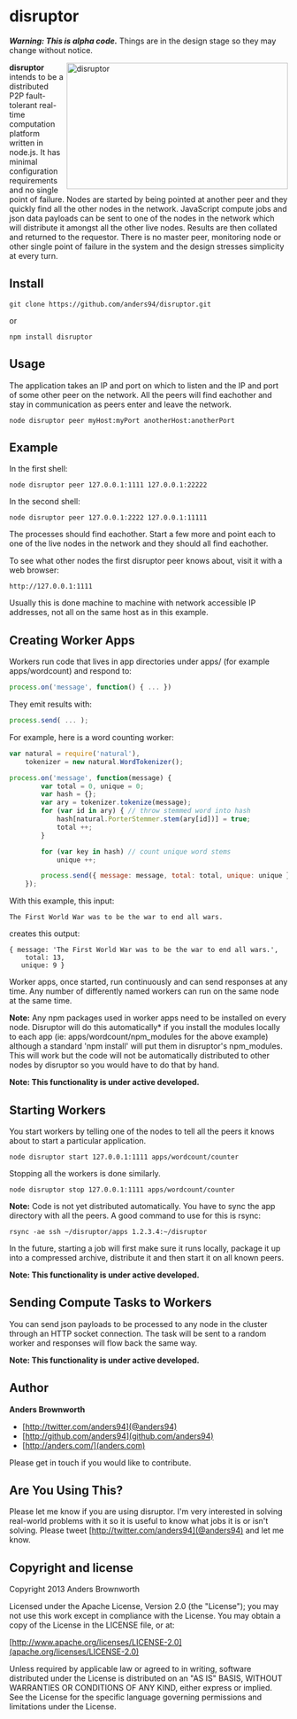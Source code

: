 disruptor
=========

***Warning: This is alpha code.*** Things are in the design stage so they may change without notice.

<img src="http://anders.com/1offs/disruptor.png" width="400" height="228" alt="disruptor" align="right" />

**disruptor** intends to be a distributed P2P fault-tolerant real-time computation platform written in 
node.js. It has minimal configuration requirements and no single point of failure. Nodes are started 
by being pointed at another peer and they quickly find all the other nodes in the network. JavaScript
compute jobs and json data payloads can be sent to one of the nodes in the network which will distribute
it amongst all the other live nodes. Results are then collated and returned to the requestor. There 
is no master peer, monitoring node or other single point of failure in the system and the design 
stresses simplicity at every turn.

Install
-----
    git clone https://github.com/anders94/disruptor.git

or

    npm install disruptor

Usage
-----
The application takes an IP and port on which to listen and the IP and port of some other peer 
on the network. All the peers will find eachother and stay in communication as peers enter and
leave the network.

    node disruptor peer myHost:myPort anotherHost:anotherPort

Example
-------
In the first shell:

    node disruptor peer 127.0.0.1:1111 127.0.0.1:22222

In the second shell:

    node disruptor peer 127.0.0.1:2222 127.0.0.1:11111

The processes should find eachother. Start a few more and point each to one of the live nodes in 
the network and they should all find eachother.

To see what other nodes the first disruptor peer knows about, visit it with a web browser:

    http://127.0.0.1:1111

Usually this is done machine to machine with network accessible IP addresses, not all on the same 
host as in this example.

Creating Worker Apps
--------------------
Workers run code that lives in app directories under apps/ (for example apps/wordcount) and 
respond to:

```javascript
process.on('message', function() { ... }) 
```

They emit results with:

```javascript
process.send( ... );
```

For example, here is a word counting worker:

```javascript
var natural = require('natural'),
    tokenizer = new natural.WordTokenizer();

process.on('message', function(message) {
        var total = 0, unique = 0;
        var hash = {};
        var ary = tokenizer.tokenize(message);
        for (var id in ary) { // throw stemmed word into hash
            hash[natural.PorterStemmer.stem(ary[id])] = true;
            total ++;
        }

        for (var key in hash) // count unique word stems
            unique ++;

        process.send({ message: message, total: total, unique: unique });
    });
```

With this example, this input:
```
The First World War was to be the war to end all wars.
```

creates this output:
```
{ message: 'The First World War was to be the war to end all wars.',
    total: 13,
   unique: 9 }
```

Worker apps, once started, run continuously and can send responses at any time. Any number
of differently named workers can run on the same node at the same time.

**Note:** Any npm packages used in worker apps need to be installed on every node. Disruptor
will do this automatically* if you install the modules locally to each app (ie: 
apps/wordcount/npm_modules for the above example) although a standard 'npm install' will put 
them in disruptor's npm_modules. This will work but the code will not be automatically 
distributed to other nodes by disruptor so you would have to do that by hand.

**Note: This functionality is under active developed.**

Starting Workers
----------------
You start workers by telling one of the nodes to tell all the peers it knows about to start
a particular application.

    node disruptor start 127.0.0.1:1111 apps/wordcount/counter

Stopping all the workers is done similarly.

    node disruptor stop 127.0.0.1:1111 apps/wordcount/counter

**Note:** Code is not yet distributed automatically. You have to sync the app directory with
all the peers. A good command to use for this is rsync:

    rsync -ae ssh ~/disruptor/apps 1.2.3.4:~/disruptor

In the future, starting a job will first make sure it runs locally, package it up into a 
compressed archive, distribute it and then start it on all known peers.

**Note: This functionality is under active developed.**

Sending Compute Tasks to Workers
--------------------------------
You can send json payloads to be processed to any node in the cluster through an HTTP socket
connection. The task will be sent to a random worker and responses will flow back the same way.

**Note: This functionality is under active developed.**

Author
------
**Anders Brownworth**

+ [http://twitter.com/anders94](@anders94)
+ [http://github.com/anders94](github.com/anders94)
+ [http://anders.com/](anders.com)

Please get in touch if you would like to contribute.

Are You Using This?
-------------------
Please let me know if you are using disruptor. I'm very interested in solving real-world problems with it so 
it is useful to know what jobs it is or isn't solving. Please tweet [http://twitter.com/anders94](@anders94)
and let me know.

Copyright and license
---------------------
Copyright 2013 Anders Brownworth

Licensed under the Apache License, Version 2.0 (the "License"); you may not use this work except 
in compliance with the License. You may obtain a copy of the License in the LICENSE file, or at:

  [http://www.apache.org/licenses/LICENSE-2.0](apache.org/licenses/LICENSE-2.0)

Unless required by applicable law or agreed to in writing, software distributed under the 
License is distributed on an "AS IS" BASIS, WITHOUT WARRANTIES OR CONDITIONS OF ANY KIND, either 
express or implied. See the License for the specific language governing permissions and
limitations under the License.

